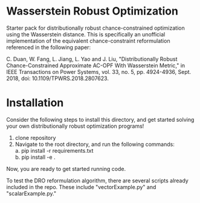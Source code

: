 # Wasserstein Robust Optimization
Starter pack for distributionally robust chance-constrained optimization using the Wasserstein distance. This is specifically an unofficial implementation of the equivalent chance-constraint reformulation referenced in the following paper:

C. Duan, W. Fang, L. Jiang, L. Yao and J. Liu, "Distributionally Robust Chance-Constrained Approximate AC-OPF With Wasserstein Metric," in IEEE Transactions on Power Systems, vol. 33, no. 5, pp. 4924-4936, Sept. 2018, doi: 10.1109/TPWRS.2018.2807623.

# Installation

Consider the following steps to install this directory, and get started solving your own distributionally robust optimization programs!

1. clone repository
2. Navigate to the root directory, and run the following commands: <br />
   a. pip install -r requirements.txt <br />
   b. pip install -e .

Now, you are ready to get started running code.

To test the DRO reformulation algorithm, there are several scripts already included in the repo. These include "vectorExample.py" and "scalarExample.py." 

